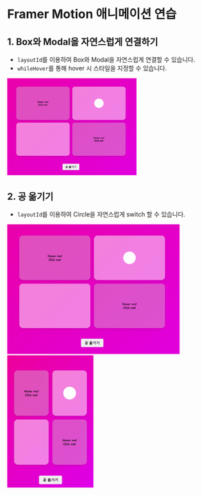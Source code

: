 # Framer Motion 애니메이션 연습

## 1. Box와 Modal을 자연스럽게 연결하기

- `layoutId`를 이용하여 Box와 Modal을 자연스럽게 연결할 수 있습니다.
- `whileHover`를 통해 hover 시 스타일을 지정할 수 있습니다.

<img src="public/assets/readme/box.gif" width="300"/>

<br/>

## 2. 공 옮기기

- `layoutId`를 이용하여 Circle을 자연스럽게 switch 할 수 있습니다.

<img src="public/assets/readme/circle.gif" width="400"/>
<img src="public/assets/readme/responsive.gif" width="200"/>

</br>
